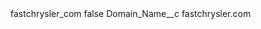 <?xml version="1.0" encoding="UTF-8"?>
<CustomMetadata xmlns="http://soap.sforce.com/2006/04/metadata" xmlns:xsi="http://www.w3.org/2001/XMLSchema-instance" xmlns:xsd="http://www.w3.org/2001/XMLSchema">
    <label>fastchrysler_com</label>
    <protected>false</protected>
    <values>
        <field>Domain_Name__c</field>
        <value xsi:type="xsd:string">fastchrysler.com</value>
    </values>
</CustomMetadata>
